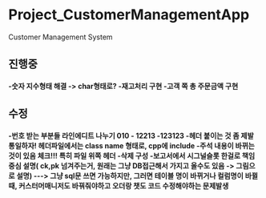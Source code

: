 # Project_CustomerManagementApp
Customer Management System

<h2> 진행중 </h2>
<h4>
-숫자 지수형태 해결 -> char형태로?
-재고처리 구현
-고객 쪽 총 주문금액 구현
</h4>





<h2> 수정 </h2>
<h4>
-번호 받는 부분들 라인에디트 나누기 010 - 12213 -123123
-헤더 붙이는 것 좀 제발 통일하자!  헤더파일에서는 class name 형태로, cpp에 include
-주석 내용이 바뀌는 것이 있음 체크!!! 특히 파일 위쪽 헤더 
-삭제 구성
-보고서에서 시그널슬롯 한걸로 책임중심 설명( ck,pk 넘겨주는거, 원래는 그냥 DB접근해서 가지고 올수도 있음 -> 그림으로 설명) 
---> 그냥 sql문 쓰면 가능하지만, 그러면 테이블 명이 바뀌거나 컬럼명이 바뀔때, 커스터머매니저도 바꿔줘야하고 오더랑 챗도 코드 수정해야하는 문제발생
</h4>
